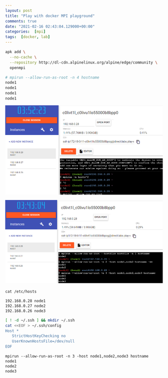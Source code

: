 ```yaml
---
layout: post
title: "Play with docker MPI playground"
comments: true
date: "2021-02-16 02:43:04.129000+00:00"
categories:  [mpi]
tags:  [docker, lab]
---
```




```bash
apk add \
  --no-cache \
  --repository http://dl-cdn.alpinelinux.org/alpine/edge/community \
  openmpi
```

```bash
# mpirun --allow-run-as-root -n 4 hostname
node1
node1
node1
node1
```

![](/assets/img/7gK4wlSkO_4d49d41298e6f8588cd40fea8d5e0311.png)

![](/assets/img/7gK4wlSkO_536a4f8f18c4857a33c742fd1c939463.png)


`cat /etc/hosts`
```
192.168.0.28 node1
192.168.0.27 node2
192.168.0.26 node3
```

```bash
[ ! -d ~/.ssh ] && mkdir ~/.ssh
cat <<EOF > ~/.ssh/config
Host *
   StrictHostKeyChecking no
   UserKnownHostsFile=/dev/null
EOF  
```

```
mpirun --allow-run-as-root -n 3 -host node1,node2,node3 hostname
node1
node2
node3
```